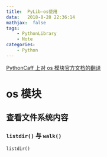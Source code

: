 ```yaml
---
title:  PyLib-os使用
data:   2018-8-28 22:36:14
mathjax:  false
tags:
    - PythonLibrary
    - Note
categories:
    - Python
---
```


[PythonCaff 上对 os 模块官方文档的翻译](https://pythoncaff.com/docs/pymotw/os-portable-access-to-operating-system-specific-features/198)

# os 模块

## 查看文件系统内容

### `listdir()` 与 `walk()`

```py
listdir()